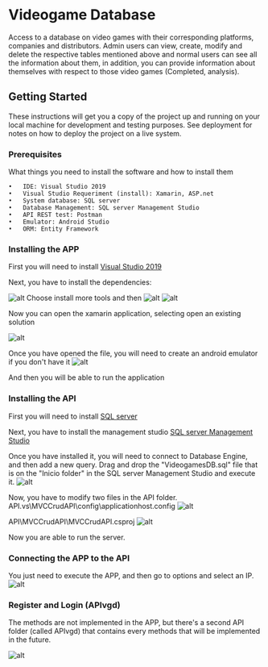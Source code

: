 # Videogame Database

Access to a database on video games with their corresponding platforms, companies and distributors. Admin users can view, create, modify and delete the respective tables mentioned above and normal users can see all the information about them, in addition, you can provide information about themselves with respect to those video games (Completed, analysis).

## Getting Started

These instructions will get you a copy of the project up and running on your local machine for development and testing purposes. See deployment for notes on how to deploy the project on a live system.

### Prerequisites

What things you need to install the software and how to install them

```
•	IDE: Visual Studio 2019
•	Visual Studio Requeriment (install): Xamarin, ASP.net
•	System database: SQL server
•	Database Management: SQL server Management Studio
•	API REST test: Postman
•	Emulator: Android Studio
•	ORM: Entity Framework
```

### Installing the APP

First you will need to install [Visual Studio 2019](https://visualstudio.microsoft.com/thank-you-downloading-visual-studio/?sku=Community&rel=16)

Next, you have to install the dependencies:

![alt](https://image.prntscr.com/image/J0otTId-Si27uL_5k6he-Q.png)
Choose install more tools and then
![alt](https://image.prntscr.com/image/AE3TpbdgQBS037kfULCuqw.png)
![alt](https://image.prntscr.com/image/OBkDjPTFSOOecgEI6w_lhg.png)

Now you can open the xamarin application, selecting open an existing solution

![alt](https://image.prntscr.com/image/xgCtEBFhRBOaXaZzAAqKAA.png)

Once you have opened the file, you will need to create an android emulator if you don't have it
![alt](https://image.prntscr.com/image/IbnVgQIZR1qClZFLg8VB4A.png)

And then you will be able to run the application

### Installing the API

First you will need to install [SQL server](https://go.microsoft.com/fwlink/?linkid=853016)

Next, you have to install the management studio [SQL server Management Studio](https://aka.ms/ssmsfullsetup)

Once you have installed it, you will need to connect to Database Engine, and then add a new query.
Drag and drop the "VideogamesDB.sql" file that is on the "Inicio folder" in the SQL server Management Studio and execute it.
![alt](https://image.prntscr.com/image/4z4gVjFsTX_HGp-nXTOCgg.png)

Now, you have to modify two files in the API folder.
API\.vs\MVCCrudAPI\config\applicationhost.config
![alt](https://image.prntscr.com/image/BCL5juW2RB2BWeA1m09Q3g.png)

API\MVCCrudAPI\MVCCrudAPI.csproj
![alt](https://image.prntscr.com/image/93KAFOj6T16GiorKyca6Zg.png)

Now you are able to run the server.

### Connecting the APP to the API

You just need to execute the APP, and then go to options and select an IP.
![alt](https://image.prntscr.com/image/9sJKt1SsQe6n9P6wocpGJg.png)

### Register and Login (APIvgd)

The methods are not implemented in the APP, but there's a second API folder (called APIvgd) that contains every methods that will be implemented in the future.

![alt](https://image.prntscr.com/image/-_HROMKFS_Oytg5mUSotHA.png)

